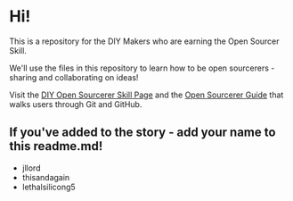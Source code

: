 # Hi! 
This is a repository for the DIY Makers who are earning the Open Sourcer Skill.

We'll use the files in this repository to learn how to be open sourcerers - sharing and collaborating on ideas! 

Visit the [DIY Open Sourcerer Skill Page](http://www.diy.org/skills/OpenSourcerer) and the [Open Sourcerer Guide](http://opensourcerer.diy.org) that walks users through Git and GitHub.

## If you've added to the story - add your name to this readme.md!

* jllord
* thisandagain
* lethalsilicong5
